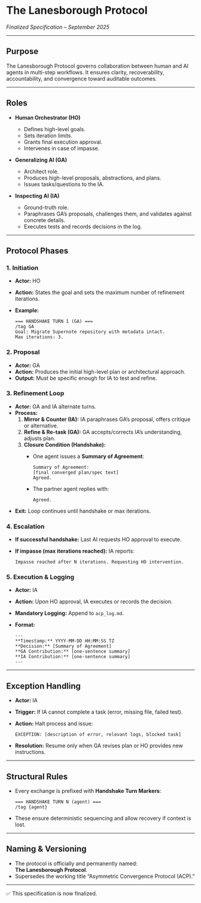 # The Lanesborough Protocol  
*Finalized Specification – September 2025*

---

## Purpose  
The Lanesborough Protocol governs collaboration between human and AI agents in multi-step workflows. It ensures clarity, recoverability, accountability, and convergence toward auditable outcomes.

---

## Roles  

- **Human Orchestrator (HO)**  
  - Defines high-level goals.  
  - Sets iteration limits.  
  - Grants final execution approval.  
  - Intervenes in case of impasse.  

- **Generalizing AI (GA)**  
  - Architect role.  
  - Produces high-level proposals, abstractions, and plans.  
  - Issues tasks/questions to the IA.  

- **Inspecting AI (IA)**  
  - Ground-truth role.  
  - Paraphrases GA’s proposals, challenges them, and validates against concrete details.  
  - Executes tests and records decisions in the log.  

---

## Protocol Phases  

### 1. Initiation  
- **Actor:** HO  
- **Action:** States the goal and sets the maximum number of refinement iterations.  
- **Example:**  

      === HANDSHAKE TURN 1 (GA) ===
      /tag GA
      Goal: Migrate Supernote repository with metadata intact. 
      Max iterations: 3.

### 2. Proposal  
- **Actor:** GA  
- **Action:** Produces the initial high-level plan or architectural approach.  
- **Output:** Must be specific enough for IA to test and refine.  

### 3. Refinement Loop  
- **Actor:** GA and IA alternate turns.  
- **Process:**  
  1. **Mirror & Counter (IA):** IA paraphrases GA’s proposal, offers critique or alternative.  
  2. **Refine & Re-task (GA):** GA accepts/corrects IA’s understanding, adjusts plan.  
  3. **Closure Condition (Handshake):**  
     - One agent issues a **Summary of Agreement**:  

           Summary of Agreement:
           [final converged plan/spec text]
           Agreed.

     - The partner agent replies with:  

           Agreed.

- **Exit:** Loop continues until handshake or max iterations.  

### 4. Escalation  
- **If successful handshake:** Last AI requests HO approval to execute.  
- **If impasse (max iterations reached):** IA reports:  

      Impasse reached after N iterations. Requesting HO intervention.

### 5. Execution & Logging  
- **Actor:** IA  
- **Action:** Upon HO approval, IA executes or records the decision.  
- **Mandatory Logging:** Append to `acp_log.md`.  
- **Format:**  

      ---
      **Timestamp:** YYYY-MM-DD HH:MM:SS TZ
      **Decision:** [Summary of Agreement]
      **GA Contribution:** [one-sentence summary]
      **IA Contribution:** [one-sentence summary]
      ---

---

## Exception Handling  
- **Actor:** IA  
- **Trigger:** If IA cannot complete a task (error, missing file, failed test).  
- **Action:** Halt process and issue:  

      EXCEPTION: [description of error, relevant logs, blocked task]

- **Resolution:** Resume only when GA revises plan or HO provides new instructions.  

---

## Structural Rules  
- Every exchange is prefixed with **Handshake Turn Markers**:  

      === HANDSHAKE TURN N (agent) ===
      /tag {agent}

- These ensure deterministic sequencing and allow recovery if context is lost.  

---

## Naming & Versioning  
- The protocol is officially and permanently named:  
  **The Lanesborough Protocol**.  
- Supersedes the working title “Asymmetric Convergence Protocol (ACP).”  

---

✅ This specification is now finalized.  
